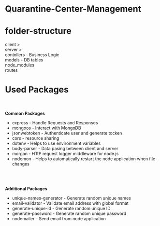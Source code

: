# Quarantine-Center-Management
# folder-structure

client > <br>
server > <br>
    contollers      - Business Logic <br>
    models          - DB tables <br>
    node_modules     <br>
    routes           <br>   

# Used Packages

<br>  
<br><b>Common Packages</b><br>
<ul>
  <li>express - Handle Requests and Responses</li>
  <li>mongoos - Interact with MongoDB</li>
  <li>jsonwebtoken - Authenticate user and generate tocken</li>
  <li>cors - resource sharing </li>
  <li>dotenv - Helps to use environment variables</li>
  <li>body-parser - Data pasing between client and server</li>
  <li>morgan - HTtP request logger middleware for node.js</li>
  <li>nodemon - Helps to automatically restart the node application when file changes</li>
</ul><br>

<br>  
<br><b>Additional Packages</b><br>
<ul>
  <li>unique-names-generator - Generate random unique names</li>
  <li>email-validator - Validate email address with global format</li>
  <li>generate-unique-id - Generate random unique ID</li>
  <li>generate-password - Generate random unique password</li>
  <li>nodemailer - Send email from node application</li>
</ul><br>
